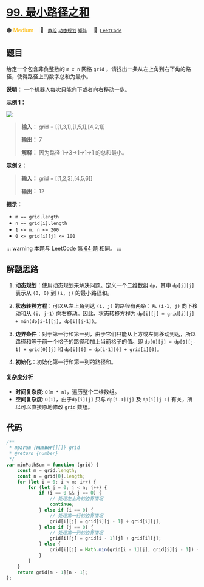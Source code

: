 # [99. 最小路径之和](https://leetcode.cn/problems/0i0mDW)

🟠 <font color=#ffb800>Medium</font>&emsp; 🔖&ensp; [`数组`](/tag/array.md) [`动态规划`](/tag/dynamic-programming.md) [`矩阵`](/tag/matrix.md)&emsp; 🔗&ensp;[`LeetCode`](https://leetcode.cn/problems/0i0mDW)

## 题目

给定一个包含非负整数的 `m x n` 网格 `grid` ，请找出一条从左上角到右下角的路径，使得路径上的数字总和为最小。

**说明：** 一个机器人每次只能向下或者向右移动一步。

**示例 1：**

![](https://assets.leetcode.com/uploads/2020/11/05/minpath.jpg)

> **输入：** grid = [[1,3,1],[1,5,1],[4,2,1]]
>
> **输出：** 7
>
> **解释：** 因为路径 1->3->1->1->1 的总和最小。

**示例 2：**

> **输入：** grid = [[1,2,3],[4,5,6]]
>
> **输出：** 12

**提示：**

- `m == grid.length`
- `n == grid[i].length`
- `1 <= m, n <= 200`
- `0 <= grid[i][j] <= 100`

::: warning
本题与 LeetCode [第 64 题](../problem/0064.md) 相同。
:::

## 解题思路

1. **动态规划**：使用动态规划来解决问题。定义一个二维数组 `dp`，其中 `dp[i][j]` 表示从 `(0, 0)` 到 `(i, j)` 的最小路径和。

2. **状态转移方程**：可以从左上角到达 `(i, j)` 的路径有两条：从 `(i-1, j)` 向下移动和从 `(i, j-1)` 向右移动。因此，状态转移方程为 `dp[i][j] = grid[i][j] + min(dp[i-1][j], dp[i][j-1])`。

3. **边界条件**：对于第一行和第一列，由于它们只能从上方或左侧移动到达，所以路径和等于前一个格子的路径和加上当前格子的值。即 `dp[0][j] = dp[0][j-1] + grid[0][j]` 和 `dp[i][0] = dp[i-1][0] + grid[i][0]`。

4. **初始化**：初始化第一行和第一列的路径和。

#### 复杂度分析

- **时间复杂度**: `O(m * n)`，遍历整个二维数组。
- **空间复杂度**: `O(1)`，由于`dp[i][j]` 只与 `dp[i-1][j]` 及 `dp[i][j-1]` 有关，所以可以直接原地修改 `grid` 数组。

## 代码

```javascript
/**
 * @param {number[][]} grid
 * @return {number}
 */
var minPathSum = function (grid) {
	const m = grid.length;
	const n = grid[0].length;
	for (let i = 0; i < m; i++) {
		for (let j = 0; j < n; j++) {
			if (i == 0 && j == 0) {
				// 处理左上角的边界情况
				continue;
			} else if (i == 0) {
				// 处理第一行的边界情况
				grid[i][j] = grid[i][j - 1] + grid[i][j];
			} else if (j == 0) {
				// 处理第一列的边界情况
				grid[i][j] = grid[i - 1][j] + grid[i][j];
			} else {
				grid[i][j] = Math.min(grid[i - 1][j], grid[i][j - 1]) + grid[i][j];
			}
		}
	}
	return grid[m - 1][n - 1];
};
```

